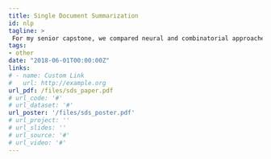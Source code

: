 ```yaml
---
title: Single Document Summarization
id: nlp
tagline: >
 For my senior capstone, we compared neural and combinatorial approaches to *extractive* single document summarization, where sentences from the document are concatenated into a summary. Our neural approaches were constructed from recent literature, and our combinatorial approaches reduced to MaxSAT or ILP. We also built a web-based visualizer to compare the summaries generated by different models.
tags:
- other
date: "2018-06-01T00:00:00Z"
links:
# - name: Custom Link
#   url: http://example.org
url_pdf: /files/sds_paper.pdf
# url_code: '#'
# url_dataset: '#'
url_poster: '/files/sds_poster.pdf'
# url_project: ''
# url_slides: ''
# url_source: '#'
# url_video: '#'
---
```

